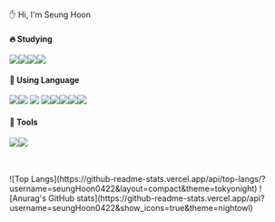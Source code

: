 
✋ Hi, I'm Seung Hoon



####  🔥 Studying
<img src="https://img.shields.io/badge/Django-092E20?style=flat-square&logo=Django&logoColor=white" /><img src="https://img.shields.io/badge/jQuery-0769AD?style=flat-square&logo=jQuery&logoColor=white" /><img src="https://img.shields.io/badge/Spring-6DB33F?style=flat-square&logo=jQuery&logoColor=white" /><img src="https://img.shields.io/badge/SpringBoot-6DB33F?style=flat-square&logo=SpringBoot&logoColor=white" />
<br>

#### 📢 Using Language
<img src="https://img.shields.io/badge/HTML5-E34F26?style=flat-square&logo=HTML5&logoColor=white" /><img src="https://img.shields.io/badge/CSS3-1572B6?style=flat-square&logo=CSS3&logoColor=white" /> <img src="https://img.shields.io/badge/JavaScript-F7DF1E?style=flat-square&logo=JavaScript&logoColor=white" />
<img src="https://img.shields.io/badge/MySQL-4479A1?style=flat-square&logo=MySQL&logoColor=white" /><img src="https://img.shields.io/badge/python-3776AB?style=flat-square&logo=python&logoColor=white" /><img src="https://img.shields.io/badge/C-A8B9CC?style=flat-square&logo=C&logoColor=white" /><img src="https://img.shields.io/badge/C++-00599C?style=flat-square&logo=C++&logoColor=white" /><img src="https://img.shields.io/badge/JAVA-007396?style=flat-square&logo=JAVA&logoColor=white" />
<br>
####  :hammer: Tools
<img src="https://img.shields.io/badge/Git-F05032?style=flat-square&logo=Git&logoColor=white" /><img src="https://img.shields.io/badge/GitHub-181717?style=flat-square&logoGitHub&logoColor=white" />

<br>


<br>
![Top Langs](https://github-readme-stats.vercel.app/api/top-langs/?username=seungHoon0422&layout=compact&theme=tokyonight)
![Anurag's GitHub stats](https://github-readme-stats.vercel.app/api?username=seungHoon0422&show_icons=true&theme=nightowl)




<!--
**seungHoon0422/seungHoon0422** is a ✨ _special_ ✨ repository because its `README.md` (this file) appears on your GitHub profile.

Here are some ideas to get you started:

- 🔭 I’m currently working on ...
- 🌱 I’m currently learning ...
- 👯 I’m looking to collaborate on ...
- 🤔 I’m looking for help with ...
- 💬 Ask me about ...
- 📫 How to reach me: ...
- 😄 Pronouns: ...
- ⚡ Fun fact: ...
-->
